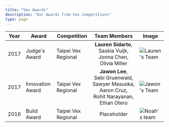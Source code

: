 ```yaml
---
title: "Vex Awards"
description: "Our Awards from Vex Competitions"
type: page
---
```


| Year | Award | Competition |   Team&nbsp;Members  | Image |
| ---- | ----- | --- |:---: | ----- |
| 2017 | Judge's Award | Taipei Vex Regional | **Lauren&nbsp;Sidarto**,<br> Saskia&nbsp;Vuijk,<br> Jonna&nbsp;Chen,<br> Olivia&nbsp;Miller | ![Lauren's Team](/nonfree/img/vex/sidarto%20team%202017.jpg) |
| 2017 | Innovation Award | Taipei Vex Regional | **Jawon&nbsp;Lee**, <br> Sebi&nbsp;Gruenwald, <br> Sawyer&nbsp;Masuoka, <br> Aaron&nbsp;Cruz, <br> Rohit&nbsp;Narayanan, <br> Ethan&nbsp;Otero | ![Jawon's Team](/nonfree/img/vex/lee%20team%202017.jpg) |
| 2016 | Build Award | Taipei Vex Regional | Placeholder | ![Noah's team](/nonfree/img/vex/haefner%20team%202016.jpg) |